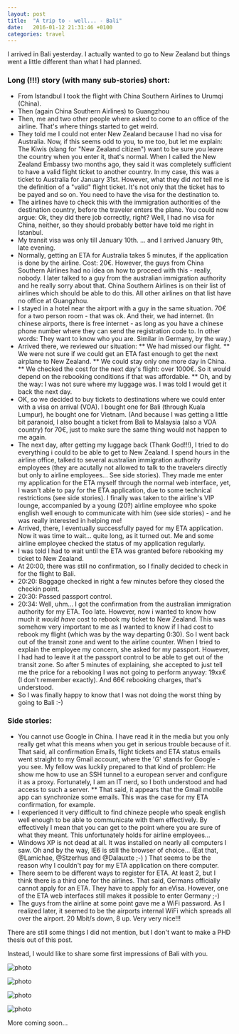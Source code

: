```yaml
---
layout: post
title:  "A trip to - well... - Bali"
date:   2016-01-12 21:31:46 +0100
categories: travel
---
```

I arrived in Bali yesterday. I actually wanted to go to New Zealand but things went a little different than what I had planned.

### Long (!!!) story (with many sub-stories) short:

* From Istandbul I took the flight with China Southern Airlines to Urumqi (China).
* Then (again China Southern Airlines) to Guangzhou 
* Then, me and two other people where asked to come to an office of the airline. That's where things started to get weird.
* They told me I could not enter New Zealand because I had no visa for Australia. Now, if this seems odd to you, to me too, but let me explain: The Kiwis (slang for "New Zealand citizen") want to be sure you leave the country when you enter it, that's normal. When I called the New Zealand Embassy two months ago, they said it was completely sufficient to have a valid flight ticket to another country. In my case, this was a ticket to Australia for January 31st. However, what they did _not_ tell me is the definition of a "valid" flight ticket. It's not only that the ticket has to be payed and so on. You need to have the visa for the destination to. 
* The airlines have to check this with the immigration authorities of the destination country, before the traveler enters the plane. You could now argue: Ok, they did there job correctly, right? Well, I had no visa for China, neither, so they should probably better have told me right in Istanbul.
* My transit visa was only till January 10th. ... and I arrived January 9th, late evening.
* Normally, getting an ETA for Australia takes 5 minutes, if the application is done by the airline. Cost: 20€. However, the guys from China Southern Airlines had no idea on how to proceed with this - really, nobody. I later talked to a guy from the australian immigration authority and he really sorry about that. China Southern Airlines is on their list of airlines which should be able to do this. All other airlines on that list have no office at Guangzhou.
* I stayed in a hotel near the airport with a guy in the same situation. 70€ for a two person room - that was ok. And their, we had internet. (In chinese airports, there is free internet - as long as you have a chinese phone number where they can send the registration code to. In other words: They want to know who you are. Similar in Germany, by the way.) 
* Arrived there, we reviewed our situation: 
** We had missed our flight.
** We were not sure if we could get an ETA fast enough to get the next airplane to New Zealand.
** We could stay only one more day in China.
** We checked the cost for the next day's flight: over 1000€. So it would depend on the rebooking conditions if that was affordable. 
** Oh, and by the way: I was not sure where my luggage was. I was told I would get it back the next day.
* OK, so we decided to buy tickets to destinations where we could enter with a visa on arrival (VOA). I bought one for Bali (through Kuala Lumpur), he bought one for Vietnam. (And because I was getting a little bit paranoid, I also bought a ticket from Bali to Malaysia (also a VOA country) for 70€, just to make sure the same thing would not happen to me again.
* The next day, after getting my luggage back (Thank God!!!), I tried to do everything i could to be able to get to New Zealand. I spend hours in the airline office, talked to several australian immigration authority employees (they are acutally not allowed to talk to the travelers directly but only to airline employees... See side stories). They made me enter my application for the ETA myself through the normal web interface, yet, I wasn't able to pay for the ETA application, due to some technical restrictions (see side stories). I finally was taken to the airline's VIP lounge, accompanied by a young (20?) airline employee who spoke english well enough to communicate with him (see side stories) - and he was really interested in helping me!
* Arrived, there, I eventually successfully payed for my ETA application. Now it was time to wait... quite long, as it turned out. Me and some airline employee checked the status of my application regularly.
* I was told I had to wait until the ETA was granted before rebooking my ticket to New Zealand.
* At 20:00, there was still no confirmation, so I finally decided to check in for the flight to Bali.
* 20:20: Baggage checked in right a few minutes before they closed the checkin point.
* 20:30: Passed passport control.
* 20:34: Well, uhm... I got the confirmation from the australian immigration authority for my ETA. Too late. However, now i wanted to know how much it _would have_ cost to rebook my ticket to New Zealand. This was somehow very important to me as I wanted to know if I had cost to rebook my flight (which was by the way departing 0:30). So I went back out of the transit zone and went to the airline counter. When I tried to explain the employee my concern, she asked for my passport. However, I had had to leave it at the passport control to be able to get out of the transit zone. So after 5 minutes of explaining, she accepted to just tell me the price for a rebooking I was not going to perform anyway: 19xx€ (I don't remember exactly). And 66€ rebooking charges, that's understood.
* So I was finally happy to know that I was not doing the worst thing by going to Bali :-)

### Side stories:

* You cannot use Google in China. I have read it in the media but you only really get what this means when you get in serious trouble because of it. That said, all confirmation Emails, flight tickets and ETA status emails went straight to my Gmail account, where the 'G' stands for Google - you see. My fellow was luckily prepared to that kind of problem: He show me how to use an SSH tunnel to a european server and configure it as a proxy. Fortunately, I am an IT nerd, so I both understood and had access to such a server.
** That said, it appears that the Gmail mobile app can synchronize some emails. This was the case for my ETA confirmation, for example.
* I experienced it very difficult to find chineze people who speak english well enough to be able to communicate with them effectively. By effectively I mean that you can get to the point where you are sure of what they meant. This unfortunately holds for airline employees...
* Windows XP is not dead at all. It was installed on nearly all computers I saw. Oh and by the way, IE6 is still the browser of choice... (Eat that, @Lamichae, @Stzerhus and @Dalauxte ;-) ) That seems to be the reason why I couldn't pay for my ETA application on there computer.
* There seem to be different ways to register for ETA. At least 2, but I think there is a third one for the airlines. That said, Germans officially cannot apply for an ETA. They have to apply for an eVisa. However, one of the ETA web interfaces still makes it possible to enter Germany ;-)
* The guys from the airline at some point gave me a WiFi password. As I realized later, it seemed to be the airports internal WiFi which spreads all over the airport. 20 Mbit/s down, 8 up. Very very nice!!!

There are still some things I did not mention, but I don't want to make a PHD thesis out of this post.

Instead, I would like to share some first impressions of Bali with you.

![photo](/img/bali1/20160112_060054.jpg)

![photo](/img/bali1/20160112_083050.jpg)

![photo](/img/bali1/20160112_115551.jpg)

![photo](/img/bali1/20160112_115917.jpg)


More coming soon...